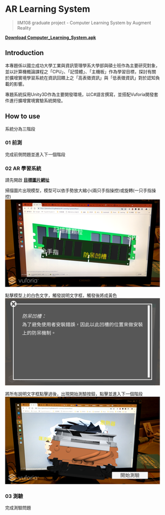 # AR Learning System
> IIM108 graduate project - Computer Learning System by Augment Reality

**[Download Computer_Learning_System.apk](https://github.com/JamesHsu333/AR-Learning-System/releases)**

## Introduction
本專題係以國立成功大學工業與資訊管理學系大學部與碩士班作為主要研究對象，並以計算機概論課程之「CPU」、「記憶體」、「主機板」作為學習目標，探討有關於擴增實境學習系統在資訊回饋上之「高表徵資訊」與「低表徵資訊」對於認知負載的影響。

專題系統採用Unity3D作為主要開發環境，以C#語言撰寫，並搭配Vuforia開發套件進行擴增實境實驗系統開發。

## How to use
系統分為三階段

### 01 前測
完成前側問題並進入下一個階段

### 02 AR 學習系統
請先開啟
**[目標圖片網址](https://jameshsu333.github.io/AR-Learning-System/)**

掃描圖片出現模型，模型可以依手勢放大縮小(兩只手指操控)或旋轉(一只手指操控)
![01](/images/01.png)

點擊模型上的白色文字，觸發說明文字框，觸發後將成黃色
![02](/images/02.png)

將所有說明文字框點擊過後，出現開始測驗按鈕，點擊並進入下一個階段
![03](/images/03.png)

### 03 測驗
完成測驗問題

